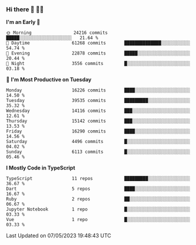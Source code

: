 ### Hi there 👋 🧑‍💻



<!--START_SECTION:waka-->
**I'm an Early 🐤** 

```text
🌞 Morning                24216 commits       █████░░░░░░░░░░░░░░░░░░░░   21.64 % 
🌆 Daytime                61268 commits       ██████████████░░░░░░░░░░░   54.74 % 
🌃 Evening                22878 commits       █████░░░░░░░░░░░░░░░░░░░░   20.44 % 
🌙 Night                  3556 commits        █░░░░░░░░░░░░░░░░░░░░░░░░   03.18 % 
```
📅 **I'm Most Productive on Tuesday** 

```text
Monday                   16226 commits       ████░░░░░░░░░░░░░░░░░░░░░   14.50 % 
Tuesday                  39535 commits       █████████░░░░░░░░░░░░░░░░   35.32 % 
Wednesday                14116 commits       ███░░░░░░░░░░░░░░░░░░░░░░   12.61 % 
Thursday                 15142 commits       ███░░░░░░░░░░░░░░░░░░░░░░   13.53 % 
Friday                   16290 commits       ████░░░░░░░░░░░░░░░░░░░░░   14.56 % 
Saturday                 4496 commits        █░░░░░░░░░░░░░░░░░░░░░░░░   04.02 % 
Sunday                   6113 commits        █░░░░░░░░░░░░░░░░░░░░░░░░   05.46 % 
```


**I Mostly Code in TypeScript** 

```text
TypeScript               11 repos            █████████░░░░░░░░░░░░░░░░   36.67 % 
Dart                     5 repos             ████░░░░░░░░░░░░░░░░░░░░░   16.67 % 
Ruby                     2 repos             ██░░░░░░░░░░░░░░░░░░░░░░░   06.67 % 
Jupyter Notebook         1 repo              █░░░░░░░░░░░░░░░░░░░░░░░░   03.33 % 
Vue                      1 repo              █░░░░░░░░░░░░░░░░░░░░░░░░   03.33 % 
```




 Last Updated on 07/05/2023 19:48:43 UTC
<!--END_SECTION:waka-->


